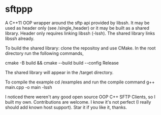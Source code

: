 # sftppp
A C++11 OOP wrapper around the sftp api provided by libssh. It may be used as header only (see /single_header) or it may be built as a shared library. Header only requires linking libssh (-lssh). The shared library links libssh already.

To build the shared library: clone the repositoy and use CMake. In the root directory run the following commands,

cmake -B build && cmake --build build --config Release

The shared library will appear in the /target directory.


To compile the example cd /examples and run the compile command
g++ main.cpp -o main -lssh


I noticed there weren't any good open source OOP C++ SFTP Clients, so I built my own.
Contributions are welcome. I know it's not perfect (I really should add known host support). Star it if you like it, thanks.

